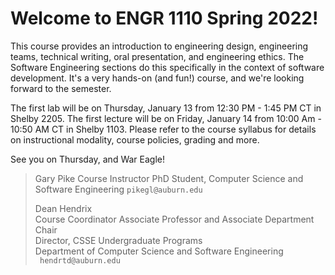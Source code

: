 
# Welcome to ENGR 1110 Spring 2022!

This course provides an introduction to engineering design, engineering teams,
technical writing, oral presentation, and engineering ethics. The Software
Engineering sections do this specifically in the context of software
development. It's a very hands-on (and fun!) course, and we're looking forward
to the semester.

The first lab will be on Thursday, January 13 from 12:30 PM - 1:45 PM CT in
Shelby 2205. The first lecture will be on Friday, January 14 from 10:00 Am -
10:50 AM CT in Shelby 1103. Please refer to the course syllabus for details on
instructional modality, course policies, grading and more.

See you on Thursday, and War Eagle!

> Gary Pike
> Course Instructor
> PhD Student, Computer Science and Software Engineering
> `pikegl@auburn.edu`
>
>
> Dean Hendrix  
> Course Coordinator
> Associate Professor and Associate Department Chair  
> Director, CSSE Undergraduate Programs  
> Department of Computer Science and Software Engineering  
>` hendrtd@auburn.edu`



